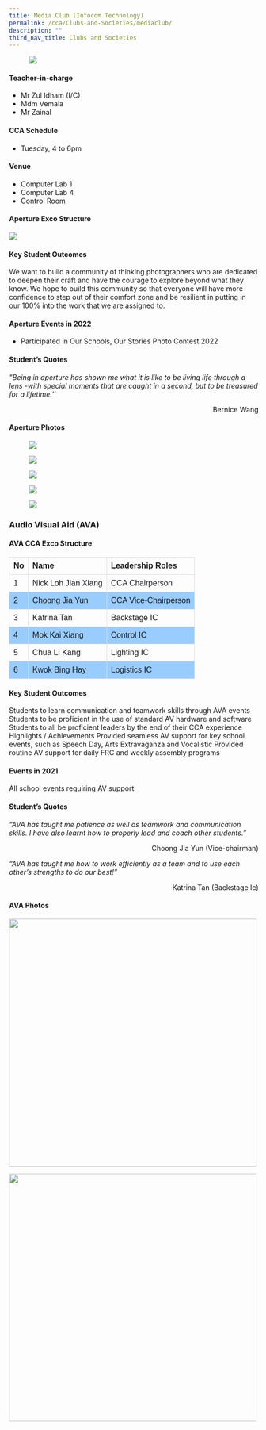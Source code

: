 ```yaml
---
title: Media Club (Infocom Technology)
permalink: /cca/Clubs-and-Societies/mediaclub/
description: ""
third_nav_title: Clubs and Societies
---
```

<figure><img src="/images/StudDevelopment/CCAs/Clubs_Societies/Media/Media-1.jpg"></figure>


#### Teacher-in-charge
* Mr Zul Idham (I/C)
* Mdm Vemala
* Mr Zainal

#### CCA Schedule
* Tuesday, 4 to 6pm

#### Venue
* Computer Lab 1
* Computer Lab 4
* Control Room

#### Aperture Exco Structure

![](/images/StudDevelopment/CCAs/Clubs_Societies/Media/Media.png)

#### Key Student Outcomes

We want to build a community of thinking photographers who are dedicated to deepen their craft and have the courage to explore beyond what they know. We hope to build this community so that everyone will have more confidence to step out of their comfort zone and be resilient in putting in our 100% into the work that we are assigned to.

#### Aperture Events in 2022

* Participated in Our Schools, Our Stories Photo Contest 2022

#### Student’s Quotes

*"Being in aperture has shown me what it is like to be living life through a lens -with special moments that are caught in a second, but to be treasured for a lifetime.’'*
<div style="text-align:right">Bernice Wang</div>

#### Aperture Photos

<figure><img src="/images/StudDevelopment/CCAs/Clubs_Societies/Media/Media-2.jpg"></figure>

<figure><img src="/images/StudDevelopment/CCAs/Clubs_Societies/Media/Media-3.jpg"></figure>

<figure><img src="/images/StudDevelopment/CCAs/Clubs_Societies/Media/Media-4.jpg"></figure>

<figure><img src="/images/StudDevelopment/CCAs/Clubs_Societies/Media/Media-5.jpg"></figure>

<figure><img src="/images/StudDevelopment/CCAs/Clubs_Societies/Media/Media-6.jpg"></figure>

### Audio Visual Aid (AVA)

#### AVA CCA Exco Structure

<style>
table {
  font-family: arial, sans-serif;
  border-collapse: collapse;
  width: 100%;
}

td, th {
  border: 1px solid #dddddd;
  text-align: left;
  padding: 8px;
}

tr:nth-child(even) {
  background-color: #99ccff;
}
</style>


| No | Name | Leadership Roles |
| -------- | -------- | -------- |
| 1    | 	Nick Loh Jian Xiang     | CCA Chairperson     |
| 2    | 	Choong Jia Yun     | CCA Vice-Chairperson   |
| 3    | 	Katrina Tan     | 	Backstage IC   |
| 4    | 	Mok Kai Xiang     | Control IC   |
| 5   | 	Chua Li Kang     | Lighting IC   |
| 6   | 	Kwok Bing Hay     | Logistics IC  |


#### Key Student Outcomes

Students to learn communication and teamwork skills through AVA events
Students to be proficient in the use of standard AV hardware and software
Students to all be proficient leaders by the end of their CCA experience
Highlights / Achievements
Provided seamless AV support for key school events, such as Speech Day, Arts Extravaganza and Vocalistic
Provided routine AV support for daily FRC and weekly assembly programs

#### Events in 2021

All school events requiring AV support

#### Student’s Quotes

*“AVA has taught me patience as well as teamwork and communication skills. I have also learnt how to properly lead and coach other students.”*

<div
style="text-align:right">Choong Jia Yun (Vice-chairman)
</div>

*“AVA has taught me how to work efficiently as a team and to use each other’s strengths to do our best!”*
<div
style="text-align:right">Katrina Tan (Backstage Ic)
</div>



#### AVA Photos

<img src="/images/StudDevelopment/CCAs/Clubs_Societies/Media/AVA-1.jpg" style="width:500px;"><br>


<img src="/images/StudDevelopment/CCAs/Clubs_Societies/Media/AVA-2.jpg" style="width:500px;">